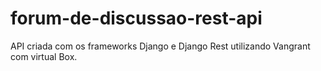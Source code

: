 # forum-de-discussao-rest-api
 API criada com os frameworks Django e Django Rest utilizando Vangrant com virtual Box.
